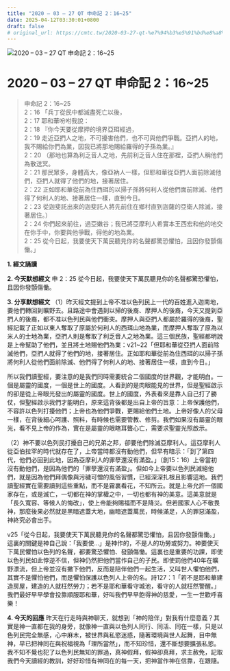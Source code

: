 ```yaml
---
title: "2020 – 03 – 27 QT 申命記 2：16~25"
date: 2025-04-12T03:30:01+0800
draft: false
# original_url: https://cmtc.tw/2020-03-27-qt-%e7%94%b3%e5%91%bd%e8%a8%98-2%ef%bc%9a1625
---
```


![2020 – 03 – 27 QT 申命記 2：16\~25](/images/qt.jpg   "2020 – 03 – 27 QT 申命記 2：16\~25")

# 2020 – 03 – 27 QT 申命記 2：16\~25

> 申命記 2：16\~25  
> 2：16 「兵丁從民中都滅盡死亡以後，  
> 2：17 耶和華吩咐我說：  
> 2：18 『你今天要從摩押的境界亞珥經過，  
> 2：19 走近亞捫人之地，不可擾害他們，也不可與他們爭戰。亞捫人的地，我不賜給你們為業，因我已將那地賜給羅得的子孫為業。』  
> 2：20 （那地也算為利乏音人之地，先前利乏音人住在那裡，亞捫人稱他們為散送冥。  
> 2：21 那民眾多，身體高大，像亞衲人一樣，但耶和華從亞捫人面前除滅他們，亞捫人就得了他們的地，接著居住。  
> 2：22 正如耶和華從前為住西珥的以掃子孫將何利人從他們面前除滅、他們得了何利人的地、接著居住一樣，直到今日。  
> 2：23 從迦斐託出來的迦斐託人將先前住在鄉村直到迦薩的亞衛人除滅，接著居住。）  
> 2：24 你們起來前往，過亞嫩谷；我已將亞摩利人希實本王西宏和他的地交在你手中，你要與他爭戰，得他的地為業。  
> 2：25 從今日起，我要使天下萬民聽見你的名聲都驚恐懼怕，且因你發顫傷慟。」

**1. 經文誦讀**

**2.  今天默想經文**
申 2：25 從今日起，我要使天下萬民聽見你的名聲都驚恐懼怕，且因你發顫傷慟。

**3. 分享默想經文**
（1）昨天經文提到上帝不准以色列民上一代的百姓進入迦南地，要他們轉回到曠野去。且路途中會遇到以掃的後裔、摩押人的後裔，今天又提到亞捫人的後裔，都不准以色列民與他們衝突。摩押人與亞捫人都屬於羅得的後裔，聖經記載了正如以東人奪取了原屬於何利人的西珥山地為業，而摩押人奪取了原為以米人的士地為業，亞捫人則是奪取了利乏音人之地為業。這三個民族，聖經都明說是上帝幫助了他們，並且將土地賜他們為業：v21\~22「但耶和華從亞捫人面前除滅他們，亞捫人就得了他們的地，接著居住。正如耶和華從前為住西珥的以掃子孫將何利人從他們面前除滅、他們得了何利人的地、接著居住一樣，直到今日。」

所以我們讀聖經，要注意的是我們同時需要統合二個國度的世界觀，才能明白。一個是屬靈的國度，一個是世上的國度。人看到的是肉眼能見的世界，但是聖經啟示的卻是從上帝眼光發出的屬靈的國度。世上的國度，外表看來是靠人自己打了勝仗，但聖經啟示我們才能明白，原來這背後都是出自上帝的旨意：上帝保護他們，不容許以色列打擾他們；上帝也為他們爭戰，更賜給他們土地。上帝好像人的父母一樣，在背後細心呵護、照料，有時候也需要管教、修剪。我們如果沒有屬靈的眼光，看不見上帝的作為，實在是屬靈的眼瞎耳聾心亡，需要求聖靈光照啟示。

（2）神不要以色列民打擾自己的兄弟之邦，卻要他們除滅亞摩利人。這亞摩利人從亞伯拉罕的時代就存在了，上帝當時都沒有動他們，但早有暗示：「到了第四代，他們必回到此地，因為亞摩利人的罪孽還沒有滿盈。」（創15：16）上帝當初沒有動他們，是因為他們的「罪孽還沒有滿盈」。但如今上帝要以色列民滅絕他們，就是因為他們拜偶像與污穢可憎的風俗習慣，已經深深扎根且影響這地。我們讀聖經實在需要讀到這些重點，而不是霧裏看花，不知所云。就是上帝允許一個國家存在，或是滅亡，一切都在神的掌權之中，一切也都有神的美意。這美意就是「長久寬容、等候人的悔改」，使上帝能夠賜福而不是降災。但若國家人心不敬畏神，那麼後果必然就是黑暗遮蓋大地，幽暗遮蓋萬民，時候滿足，人的罪惡滿盈，神終究必會出手。

v25「從今日起，我要使天下萬民聽見你的名聲都驚恐懼怕，且因你發顫傷慟。」這裏的關鍵是神自己說：「我要使…」是神作的，不是人的功勞或努力。神要使天下萬民懼怕以色列的名聲，都要驚恐懼怕、發顫傷慟。這裏也是重要的功課，即使以色列民如此悖逆不信，但神仍然把他們當作自己的子民。即使罰他們40年在曠野漂流，但上帝並沒有撇下他們，反而是陪伴他們一起生活，又叫世人懼怕他們，其實不是懼怕他們，而是懼怕保護以色列人上帝的名。詩127：1「若不是耶和華建造房屋，建造的人就枉然勞力；若不是耶和華看守城池，看守的人就枉然警醒。」我們最好早早學會投靠順服耶和華，好叫我們早早飽得神的慈愛，一生一世歡呼喜樂！

**4. 今天的回應**
昨天在行走時與神聊天，就想到「神的陪伴」對我有什麼意義？其實是神一直都在我的身旁，就像神一直與以色列人同行、同活、同在一樣，只是以色列民完全無感，心中麻木，被世界與私慾迷惑，隨著環境與世人起舞，目中無神，早已把神同在與祝福視為「理所當然」，而不知珍惜，還不斷想要擴張私慾。我不知不覺也犯了以色列民無知的罪過，真神假拜，假神卻真拜，求主赦免，記取我們今天讀經的教訓，好好珍惜有神同在的每一天，把神當作神在信靠，在跟隨。
